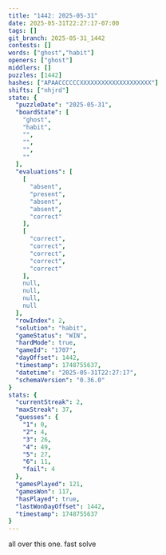 ```yaml
---
title: "1442: 2025-05-31"
date: 2025-05-31T22:27:17-07:00
tags: []
git_branch: 2025-05-31_1442
contests: []
words: ["ghost","habit"]
openers: ["ghost"]
middlers: []
puzzles: [1442]
hashes: ["APAACCCCCCXXXXXXXXXXXXXXXXXXXX"]
shifts: ["nhjrd"]
state: {
  "puzzleDate": "2025-05-31",
  "boardState": [
    "ghost",
    "habit",
    "",
    "",
    "",
    ""
  ],
  "evaluations": [
    [
      "absent",
      "present",
      "absent",
      "absent",
      "correct"
    ],
    [
      "correct",
      "correct",
      "correct",
      "correct",
      "correct"
    ],
    null,
    null,
    null,
    null
  ],
  "rowIndex": 2,
  "solution": "habit",
  "gameStatus": "WIN",
  "hardMode": true,
  "gameId": "1707",
  "dayOffset": 1442,
  "timestamp": 1748755637,
  "datetime": "2025-05-31T22:27:17",
  "schemaVersion": "0.36.0"
}
stats: {
  "currentStreak": 2,
  "maxStreak": 37,
  "guesses": {
    "1": 0,
    "2": 4,
    "3": 26,
    "4": 49,
    "5": 27,
    "6": 11,
    "fail": 4
  },
  "gamesPlayed": 121,
  "gamesWon": 117,
  "hasPlayed": true,
  "lastWonDayOffset": 1442,
  "timestamp": 1748755637
}
---
```

all over this one. fast solve
<!-- more -->
